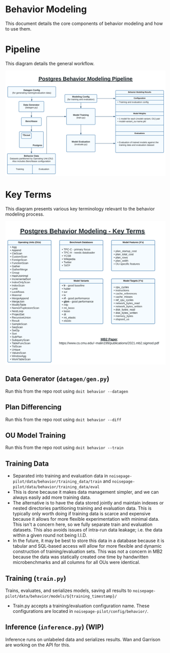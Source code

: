 # Behavior Modeling

This document details the core components of behavior modeling and how to use them.

# Pipeline

This diagram details the general workflow.

![Behavior Modeling Diagram](../docs/behavior/behavior_modeling_pipeline.svg)

# Key Terms

This diagram presents various key terminology relevant to the behavior modeling process.

![Key Terms](../docs/behavior/behavior_modeling_keyterms.svg)

## Data Generator (`datagen/gen.py`)

Run this from the repo root using `doit behavior --datagen`

## Plan Differencing

Run this from the repo root using `doit behavior --diff`

## OU Model Training

Run this from the repo root using `doit behavior --train`
## Training Data

- Separated into training and evaluation data in `noisepage-pilot/data/behavior/training_data/train` and `noisepage-pilot/data/behavior/training_data/eval`
- This is done because it makes data management simpler, and we can always easily add more training data.
- The alternative is to have the data stored jointly and maintain indexes or nested directories partitioning training and evaluation data.  This is typically only worth doing if training data is scarce and expensive because it allows for more flexible experimentation with minimal data.  This isn't a concern here, so we fully separate train and evaluation datasets.  This also avoids issues of intra-run data leakage; i.e. the data within a given round not being I.I.D.
- In the future, it may be best to store this data in a database because it is tabular and SQL-based access will allow for more flexible and dynamic construction of training/evaluation sets.  This was not a concern in MB2 because the data was statically created one time by handwritten microbenchmarks and all columns for all OUs were identical.


## Training (`train.py`)

Trains, evaluates, and serializes models, saving all results to `noisepage-pilot/data/behavior/models/${training_timestamp}/`

- Train.py accepts a training/evaluation configuration name.  These configurations are located in `noisepage-pilot/config/behavior/`.

## Inference (`inference.py`) (WIP)

Inference runs on unlabeled data and serializes results.
Wan and Garrison are working on the API for this.

